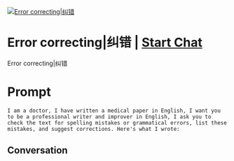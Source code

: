 
[![Error correcting|纠错](https://flow-prompt-covers.s3.us-west-1.amazonaws.com/icon/Impressionist/i3.png)](https://gptcall.net/chat.html?data=%7B%22contact%22%3A%7B%22id%22%3A%22kVJUrngJlnTmZv3T0hMRG%22%2C%22flow%22%3Atrue%7D%7D)
# Error correcting|纠错 | [Start Chat](https://gptcall.net/chat.html?data=%7B%22contact%22%3A%7B%22id%22%3A%22kVJUrngJlnTmZv3T0hMRG%22%2C%22flow%22%3Atrue%7D%7D)
Error correcting|纠错

# Prompt

```
I am a doctor, I have written a medical paper in English, I want you to be a professional writer and improver in English, I ask you to check the text for spelling mistakes or grammatical errors, list these mistakes, and suggest corrections. Here's what I wrote:
```

## Conversation





